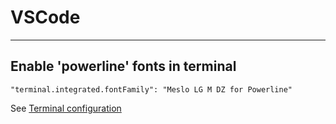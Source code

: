 # VSCode 

---

## Enable 'powerline' fonts in terminal

```
"terminal.integrated.fontFamily": "Meslo LG M DZ for Powerline"
```

See [Terminal configuration](https://code.visualstudio.com/docs/editor/integrated-terminal#_configuration)

